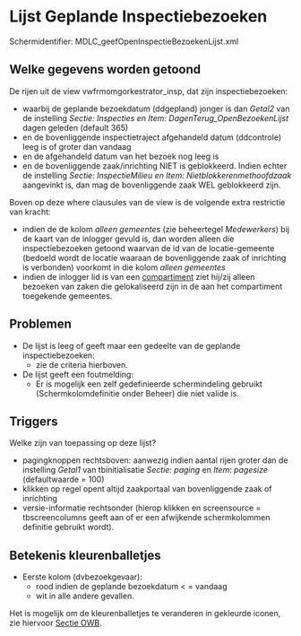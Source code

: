 # Lijst Geplande Inspectiebezoeken

Schermidentifier: MDLC_geefOpenInspectieBezoekenLijst.xml

## Welke gegevens worden getoond

De rijen uit de view vwfrmomgorkestrator_insp, dat zijn inspectiebezoeken:

- waarbij de geplande bezoekdatum (ddgepland) jonger is dan _Getal2_ van de instelling _Sectie: Inspecties en Item: DagenTerug_OpenBezoekenLijst_ dagen geleden (default 365)
- en de bovenliggende inspectietraject afgehandeld datum (ddcontrole) leeg is of groter dan vandaag
- en de afgehandeld datum van het bezoek nog leeg is
- en de bovenliggende zaak/inrichting NIET is geblokkeerd. Indien echter de instelling _Sectie: InspectieMilieu en Item: Nietblokkerenmethoofdzaak_ aangevinkt is, dan mag de bovenliggende zaak WEL geblokkeerd zijn.

Boven op deze where clausules van de view is de volgende extra restrictie van kracht:

- indien de de kolom _alleen gemeentes_ (zie beheertegel _Medewerkers_) bij de kaart van de inlogger gevuld is, dan worden alleen die inspectiebezoeken getoond waarvan de id van de locatie-gemeente (bedoeld wordt de locatie waaraan de bovenliggende zaak of inrichting is verbonden) voorkomt in die kolom _alleen gemeentes_
- indien de inlogger lid is van een [compartiment](../../../../instellen_inrichten/compartimenten.md) ziet hij/zij alleen bezoeken van zaken die gelokaliseerd zijn in de aan het compartiment toegekende gemeentes.

## Problemen

- De lijst is leeg of geeft maar een gedeelte van de geplande inspectiebezoeken:
  - zie de criteria hierboven.
- De lijst geeft een foutmelding:
  - Er is mogelijk een zelf gedefinieerde schermindeling gebruikt (Schermkolomdefinitie onder Beheer) die niet valide is.

## Triggers

Welke zijn van toepassing op deze lijst?

- pagingknoppen rechtsboven: aanwezig indien aantal rijen groter dan de instelling _Getal1_ van tbinitialisatie _Sectie: paging_ en _Item: pagesize_ (defaultwaarde = 100)
- klikken op regel opent altijd zaakportaal van bovenliggende zaak of inrichting
- versie-informatie rechtsonder (hierop klikken en screensource = tbscreencolumns geeft aan of er een afwijkende schermkolommen definitie gebruikt wordt).

## Betekenis kleurenballetjes

- Eerste kolom (dvbezoekgevaar):
  - rood indien de geplande bezoekdatum < = vandaag
  - wit in alle andere gevallen.

Het is mogelijk om de kleurenballetjes te veranderen in gekleurde iconen, zie hiervoor [Sectie OWB](../../../../instellen_inrichten/configuratie/sectie_owb.md).
